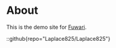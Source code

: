 # About

This is the demo site for [Fuwari](https://github.com/saicaca/fuwari).

::github{repo="Laplace825/Laplace825"}